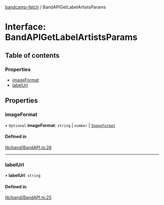 [bandcamp-fetch](../README.md) / BandAPIGetLabelArtistsParams

# Interface: BandAPIGetLabelArtistsParams

## Table of contents

### Properties

- [imageFormat](BandAPIGetLabelArtistsParams.md#imageformat)
- [labelUrl](BandAPIGetLabelArtistsParams.md#labelurl)

## Properties

### imageFormat

• `Optional` **imageFormat**: `string` \| `number` \| [`ImageFormat`](ImageFormat.md)

#### Defined in

[lib/band/BandAPI.ts:26](https://github.com/patrickkfkan/bandcamp-fetch/blob/19ec315/src/lib/band/BandAPI.ts#L26)

___

### labelUrl

• **labelUrl**: `string`

#### Defined in

[lib/band/BandAPI.ts:25](https://github.com/patrickkfkan/bandcamp-fetch/blob/19ec315/src/lib/band/BandAPI.ts#L25)
